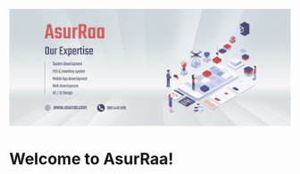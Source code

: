 <p align="center">
    <div align="center">
  <img src="https://raw.githubusercontent.com/asurraa/.github/master/assets/cover.jpg">
</div>
<h1>Welcome to AsurRaa!</h1>
<!-- <p align="center">
  <samp>
    <a href="https://asurraa.com">Our website</a> .
    <a href="https://asurraa.com/services">Our servies</a> .
    <a href="https://github.com/asurraa-lab">Our OSS & R&D</a> .
    <a href="https://asurraa.com/blogs">Our blogs</a> .
    <a href="https://facebook.com/asurraa">Our Facebook</a> .
    <a href="https://www.linkedin.com/company/asurraa">Our Linkedin</a> .
  </samp>
</p>
<p> -->

</p>
</p>
